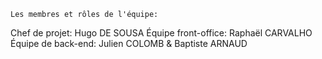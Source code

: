     Les membres et rôles de l'équipe:
Chef de projet: Hugo DE SOUSA
Équipe front-office: Raphaël CARVALHO
Équipe de back-end: Julien COLOMB & Baptiste ARNAUD

